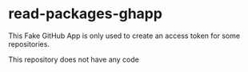 # read-packages-ghapp

This Fake GitHub App is only used to create an access token for some repositories.

This repository does not have any code
